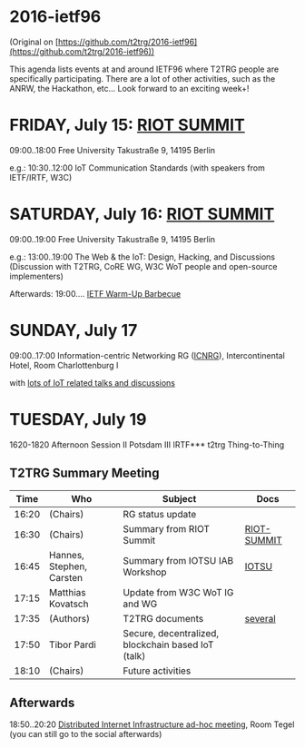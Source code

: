 # 2016-ietf96

(Original on [https://github.com/t2trg/2016-ietf96](https://github.com/t2trg/2016-ietf96))

This agenda lists events at and around IETF96 where T2TRG people are specifically
participating.  There are a lot of other activities, such as the ANRW,
the Hackathon, etc...  Look forward to an exciting week+!

# FRIDAY, July 15: [RIOT SUMMIT][RIOT-SUMMIT]

09:00..18:00 Free University Takustraße 9, 14195 Berlin

e.g.: 10:30..12:00 IoT Communication Standards (with speakers from IETF/IRTF, W3C)


# SATURDAY, July 16: [RIOT SUMMIT][RIOT-SUMMIT]

09:00..19:00 Free University Takustraße 9, 14195 Berlin

e.g.: 13:00..19:00 The Web & the IoT: Design, Hacking, and Discussions
(Discussion with T2TRG, CoRE WG, W3C WoT people and open-source implementers)

Afterwards: 19:00.... [IETF Warm-Up Barbecue][BBQ]
<!-- (Don't miss to [register][Warm-Up-Register] for the the [IETF Warm-Up][Warm-Up] barbecue afterwards!) -->

# SUNDAY, July 17

09:00..17:00 Information-centric Networking RG ([ICNRG][]),
Intercontinental Hotel, Room Charlottenburg I

with [lots of IoT related talks and discussions][ICNRG-Agenda]

# TUESDAY, July 19

1620-1820  Afternoon Session II
Potsdam III	IRTF***	t2trg	Thing-to-Thing

## T2TRG Summary Meeting

|  Time | Who                      | Subject                                            | Docs                  |
|-------|--------------------------|----------------------------------------------------|-----------------------|
| 16:20 | (Chairs)                 | RG status update                                   |                       |
| 16:30 | (Chairs)                 | Summary from RIOT Summit                           | [RIOT-SUMMIT][]       |
| 16:45 | Hannes, Stephen, Carsten | Summary from IOTSU IAB Workshop                    | [IOTSU][]             |
| 17:15 | Matthias Kovatsch        | Update from W3C WoT IG and WG                      |                       |
| 17:35 | (Authors)                | T2TRG documents                                    | [several][T2TRG-docs] |
| 17:50 | Tibor Pardi              | Secure, decentralized, blockchain based IoT (talk) |                       |
| 18:10 | (Chairs)                 | Future activities                                  |                       |

## Afterwards

18:50..20:20 [Distributed Internet Infrastructure ad-hoc meeting][DIN-Agenda],
Room Tegel (you can still go to the social afterwards)

[BBQ]: http://ietf96-warmup.realmv6.org
[ICNRG]: https://trac.tools.ietf.org/group/irtf/trac/wiki/icnrg
[ICNRG-Agenda]: https://mailarchive.ietf.org/arch/msg/icnrg/5YOcQJTxqWC2rdY2kJiPKndCMow
[DIN-Agenda]: https://trac.tools.ietf.org/group/irtf/trac/wiki/blockchain-federation
[IOTSU]: https://down.dsg.cs.tcd.ie/iotsu/
[RIOT-SUMMIT]: https://summit.riot-os.org
[Warm-Up-Register]: https://www.eventbrite.com/e/ietf-warm-up-bbqfreie-universitat-berlin-tickets-25924176911
[T2TRG-docs]: https://datatracker.ietf.org/rg/t2trg/documents/
